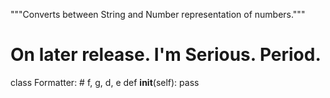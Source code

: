 """Converts between String and Number representation of numbers."""

# On later release. I'm Serious. Period.
class Formatter:  # f, g, d, e
    def __init__(self):
        pass
